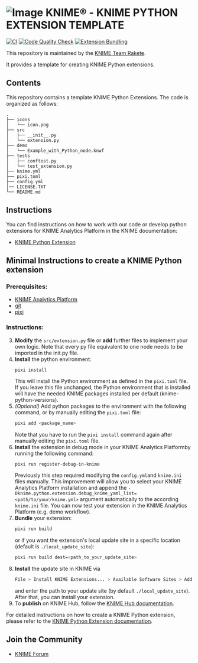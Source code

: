 # ![Image](https://www.knime.com/sites/default/files/knime_logo_github_40x40_4layers.png) KNIME® -  KNIME PYTHON EXTENSION TEMPLATE

[![CI](https://github.com/knime/knime-python-extension-template/actions/workflows/ci.yml/badge.svg)](https://github.com/knime/knime-python-extension-template/actions/workflows/ci.yml) [![Code Quality Check](https://github.com/knime/knime-python-extension-template/actions/workflows/code-quality-check.yml/badge.svg)](https://github.com/knime/knime-python-extension-template/actions/workflows/code-quality-check.yml)
[![Extension Bundling](https://github.com/knime/knime-python-extension-template/actions/workflows/bundle-extension.yml/badge.svg)](https://github.com/knime/knime-python-extension-template/actions/workflows/bundle-extension.yml)

This repository is maintained by the [KNIME Team Rakete](mailto:team-rakete@knime.com).

It provides a template for creating KNIME Python extensions.

## Contents

This repository contains a template KNIME Python Extensions.
The code is organized as follows:

```
.
├── icons
│   └── icon.png
├── src
│   ├── __init__.py
│   └── extension.py
├── demo
│   └── Example_with_Python_node.knwf
├── tests
│   ├── conftest.py
│   └── test_extension.py
├── knime.yml
├── pixi.toml
├── config.yml
│── LICENSE.TXT
└── README.md
```

## Instructions

You can find instructions on how to work with our code or develop python extensions for KNIME Analytics Platform in the KNIME documentation:
* [KNIME Python Extension](https://docs.knime.com/latest/pure_python_node_extensions_guide/index.html)

## Minimal Instructions to create a KNIME Python extension
### Prerequisites:
* [KNIME Analytics Platform](https://www.knime.com/downloads/overview)
* [git](https://git-scm.com/downloads)
* [pixi](https://pixi.sh/latest/)

### Instructions:
3. **Modify** the `src/extension.py` file or **add** further files to implement your own logic. Note that every py file equivalent to one node needs to be imported in the init.py file.
4. **Install** the python environment:
    ```bash
    pixi install
    ```
    This will install the Python environment as defined in the `pixi.toml` file. If you leave this file unchanged, the Python environment that is installed will have the needed KNIME packages installed per default (knime-python-versions). 
5. _(Optional)_ Add python packages to the environment with the following command, or by manually editing the `pixi.toml` file:
    ```bash
    pixi add <package_name>
    ```
    Note that you have to run the `pixi install` command again after manually editing the `pixi.toml` file. 
6. **Install** the extension in debug mode in your KNIME Analytics Platformby running the following command: 
    ```
    pixi run register-debug-in-knime
    ```
   Previously this step required modifying the `config.yml`and `knime.ini` files manually. This improvement will allow you to select your KNIME Analytics Platform installation and append the `-Dknime.python.extension.debug_knime_yaml_list=<path/to/your/knime.yml>` argument automatically to the according `knime.ini` file. You can now test your extension in the KNIME Analytics Platform (e.g. demo workflow). 
7. **Bundle** your extension:
    ```bash
    pixi run build
    ```
    or if you want the extension's local update site in a specific location (default is `./local_update_site`):
    ```bash	
    pixi run build dest=<path_to_your_update_site>
    ```
8. **Install** the update site in KNIME via
    ```bash
    File > Install KNIME Extensions... > Available Software Sites > Add... 
    ```
    and enter the path to your update site (by default `./local_update_site`). After that, you can install your extension.
9. To **publish** on KNIME Hub, follow the [KNIME Hub documentation](https://docs.knime.com/latest/knime_hub_guide/index.html#publishing_your_extension).

For detailed instructions on how to create a KNIME Python extension, please refer to the [KNIME Python Extension documentation](https://docs.knime.com/latest/pure_python_node_extensions_guide/index.html).

## Join the Community

* [KNIME Forum](https://forum.knime.com)